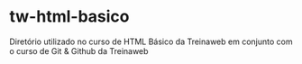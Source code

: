 # tw-html-basico
Diretório utilizado no curso de HTML Básico da Treinaweb em conjunto com o curso de Git &amp; Github da Treinaweb
